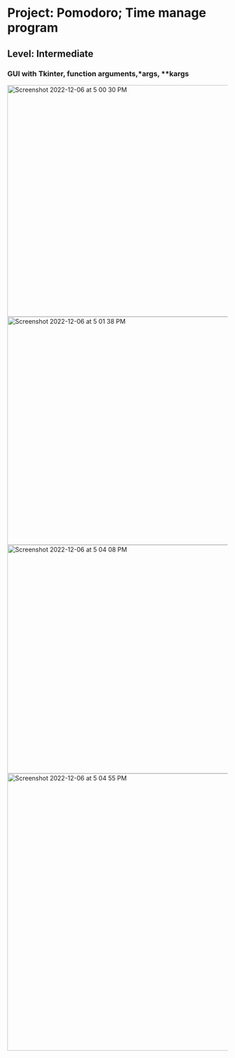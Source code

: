 # Project: Pomodoro; Time manage program


## Level:  Intermediate

### GUI with Tkinter, function arguments,*args, **kargs

<img width="529" alt="Screenshot 2022-12-06 at 5 00 30 PM" src="https://user-images.githubusercontent.com/81766272/206033856-8945d955-5d8a-4a6b-b224-cf8b3efd2626.png">

<img width="521" alt="Screenshot 2022-12-06 at 5 01 38 PM" src="https://user-images.githubusercontent.com/81766272/206034420-f5373293-7e90-48f4-a918-595e6b331e40.png">

<img width="522" alt="Screenshot 2022-12-06 at 5 04 08 PM" src="https://user-images.githubusercontent.com/81766272/206034478-bb26b155-7062-4578-9328-32c148a2f4c9.png">

<img width="633" alt="Screenshot 2022-12-06 at 5 04 55 PM" src="https://user-images.githubusercontent.com/81766272/206033972-8ed3317c-4761-470d-bafd-43d834d4db12.png">
